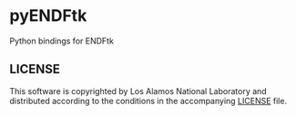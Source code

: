 # pyENDFtk
Python bindings for ENDFtk

## LICENSE
This software is copyrighted by Los Alamos National Laboratory and distributed according to the conditions in the accompanying [LICENSE](LICENSE) file. 
